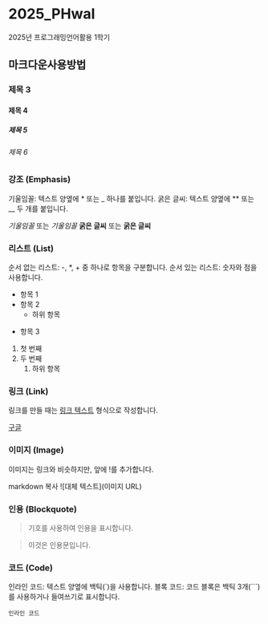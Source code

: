 # 2025_PHwal
2025년 프로그래밍언어활용 1학기
## 마크다운사용방법
### 제목 3
#### 제목 4
##### 제목 5
###### 제목 6
### 강조 (Emphasis)
기울임꼴: 텍스트 양옆에 * 또는 _ 하나를 붙입니다.
굵은 글씨: 텍스트 양옆에 ** 또는 __ 두 개를 붙입니다.

*기울임꼴* 또는 _기울임꼴_
**굵은 글씨** 또는 __굵은 글씨__
### 리스트 (List)
순서 없는 리스트: -, *, + 중 하나로 항목을 구분합니다.
순서 있는 리스트: 숫자와 점을 사용합니다.
- 항목 1
- 항목 2
  - 하위 항목
* 항목 3

1. 첫 번째
2. 두 번째
   1. 하위 항목
### 링크 (Link)
링크를 만들 때는 [링크 텍스트](URL) 형식으로 작성합니다.


[구글](https://www.google.com)
### 이미지 (Image)
이미지는 링크와 비슷하지만, 앞에 !를 추가합니다.

markdown
복사
![대체 텍스트](이미지 URL)
### 인용 (Blockquote)
> 기호를 사용하여 인용을 표시합니다.

> 이것은 인용문입니다.
### 코드 (Code)
인라인 코드: 텍스트 양옆에 백틱(`)을 사용합니다.
블록 코드: 코드 블록은 백틱 3개(```)를 사용하거나 들여쓰기로 표시합니다.

`인라인 코드`
